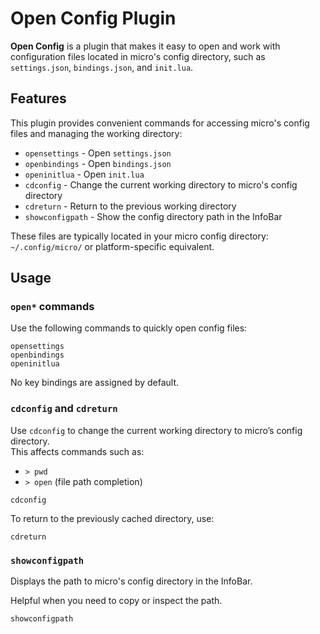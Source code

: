 # Open Config Plugin

**Open Config** is a plugin that makes it easy to open and work with
configuration files located in micro's config directory, such as
`settings.json`, `bindings.json`, and `init.lua`.

## Features

This plugin provides convenient commands for accessing micro's config files
and managing the working directory:

- `opensettings` - Open `settings.json`
- `openbindings` - Open `bindings.json`
- `openinitlua` - Open `init.lua`
- `cdconfig` - Change the current working directory to micro's config
  directory
- `cdreturn` - Return to the previous working directory
- `showconfigpath` - Show the config directory path in the InfoBar

These files are typically located in your micro config directory:
`~/.config/micro/` or platform-specific equivalent.

## Usage

### `open*` commands

Use the following commands to quickly open config files:

```
opensettings
openbindings
openinitlua
```

No key bindings are assigned by default.

### `cdconfig` and `cdreturn`

Use `cdconfig` to change the current working directory to micro’s config
directory.  
This affects commands such as:

- `> pwd`
- `> open` (file path completion)

```
cdconfig
```

To return to the previously cached directory, use:

```
cdreturn
```

### `showconfigpath`

Displays the path to micro's config directory in the InfoBar.

Helpful when you need to copy or inspect the path.

```
showconfigpath
```
